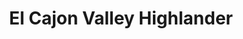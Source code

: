---
title: "El Cajon Valley Highlander"
url: /el-cajon/el-cajon-valley-highlander/
shop: laundry
---